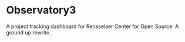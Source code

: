 Observatory3
============

A project tracking dashboard for Rensselaer Center for Open Source. A ground up rewrite.
